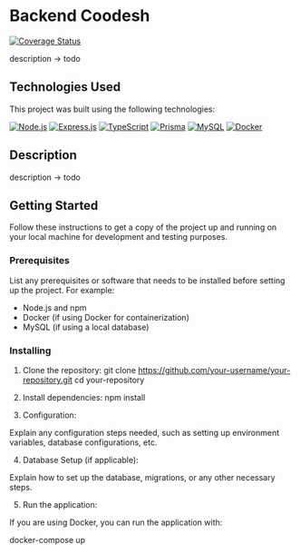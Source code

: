 # Backend Coodesh

[![Coverage Status](https://coveralls.io/repos/github/GuilhermeCMartins/backend-coodesh/badge.svg?branch=master)](https://coveralls.io/github/GuilhermeCMartins/backend-coodesh?branch=master)

description -> todo

## Technologies Used

This project was built using the following technologies:

[![Node.js](https://img.shields.io/badge/Node.js-v14-green.svg)](https://nodejs.org/)
[![Express.js](https://img.shields.io/badge/Express.js-v4-blue.svg)](https://expressjs.com/)
[![TypeScript](https://img.shields.io/badge/TypeScript-v4-blue.svg)](https://www.typescriptlang.org/)
[![Prisma](https://img.shields.io/badge/Prisma-v2-blueviolet.svg)](https://www.prisma.io/)
[![MySQL](https://img.shields.io/badge/MySQL-v8-blue.svg)](https://www.mysql.com/)
[![Docker](https://img.shields.io/badge/Docker-latest-blue.svg)](https://www.docker.com/)


## Description

description -> todo

## Getting Started

Follow these instructions to get a copy of the project up and running on your local machine for development and testing purposes.

### Prerequisites

List any prerequisites or software that needs to be installed before setting up the project. For example:
- Node.js and npm
- Docker (if using Docker for containerization)
- MySQL (if using a local database)

### Installing

1. Clone the repository:
  git clone https://github.com/your-username/your-repository.git
  cd your-repository

2. Install dependencies:
  npm install

3. Configuration:

Explain any configuration steps needed, such as setting up environment variables, database configurations, etc.

4. Database Setup (if applicable):

Explain how to set up the database, migrations, or any other necessary steps.

5. Run the application:

If you are using Docker, you can run the application with:

docker-compose up
